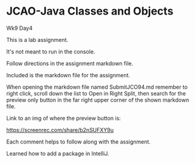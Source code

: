 # JCAO-Java Classes and Objects
Wk9 Day4
 
This is a lab assignment.

It's not meant to run in the console.

Follow directions in the assignment markdown file.

Included is the markdown file for the assignment.

When opening the markdown file named SubmitJCO94.md remember to right click, scroll down the list to
Open in Right Split, then search for the preview only button in the far right upper corner of the shown markdown file.

Link to an img of where the preview button is:

https://screenrec.com/share/b2nSUFXY9u

Each comment helps to follow along with the assignment.

Learned how to add a package in IntelliJ.

